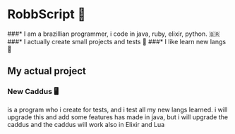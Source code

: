 # RobbScript :crescent_moon:

###* I am a brazillian programmer, i code in java, ruby, elixir, python. 🇧🇷
###* I actually create small projects and tests 🌃
###* I like learn new langs 🍃

## My actual project

### New Caddus 🖥️
is a program who i create for tests, and i test all my new langs learned.
i will upgrade this and add some features
has made in java, but i will upgrade the caddus and the caddus will work also in Elixir and Lua 
